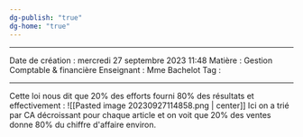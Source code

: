 ```yaml
---
dg-publish: "true"
dg-home: "true"
---
```

 ---

 Date de création : mercredi 27 septembre 2023 11:48
 Matière : Gestion Comptable & financière
 Enseignant : Mme Bachelot
 Tag :

---

 Cette loi nous dit que 20% des efforts fourni 80% des résultats et effectivement :
 ![[Pasted image 20230927114858.png | center]]
 Ici on a trié par CA décroissant pour chaque article et on voit que 20% des ventes donne 80% du chiffre d'affaire environ.